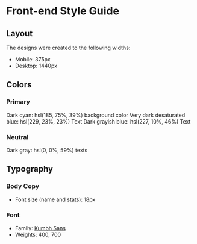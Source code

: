 # Front-end Style Guide

## Layout

The designs were created to the following widths:

- Mobile: 375px
- Desktop: 1440px

## Colors

### Primary

Dark cyan: hsl(185, 75%, 39%) background color
Very dark desaturated blue: hsl(229, 23%, 23%) Text
Dark grayish blue: hsl(227, 10%, 46%) Text 
 
### Neutral
Dark gray: hsl(0, 0%, 59%) texts

## Typography

### Body Copy

- Font size (name and stats): 18px

### Font

- Family: [Kumbh Sans](https://fonts.google.com/specimen/Kumbh+Sans)
- Weights: 400, 700
